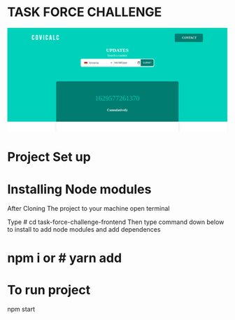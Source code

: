 # TASK FORCE CHALLENGE
![COVICALIC](https://github.com/Jeanndo/Taskforce-Challenge/blob/main/src/Assets/COVCALIC.png)

# Project Set up
# Installing Node modules 

After Cloning The project to your machine open terminal

Type # cd task-force-challenge-frontend
Then type command down below to install to add node modules and add dependences
# npm i or # yarn add 

# To run project 
   npm start

